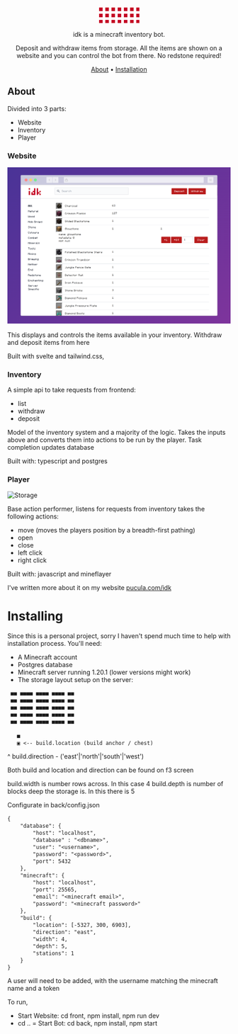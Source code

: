 <br/>
<div align="center">

<img src="https://raw.githubusercontent.com/lazydancer/idk/c35cb2b8268f87668374073a1b580b413939eeca/img/fourth.gif" width="91"/><p></p>

idk is a minecraft inventory bot. 

Deposit and withdraw items from storage. All the items are shown on a website and you can control the bot from there. No redstone required!

[About](#about) •
[Installation](#installation) 

</div>

## About

Divided into 3 parts:
 - Website
 - Inventory
 - Player

### Website

![Website](https://raw.githubusercontent.com/lazydancer/idk/main/img/screenshot-rocks%20(1).png)

This displays and controls the items available in your inventory. Withdraw and deposit items from here 

Built with svelte and tailwind.css,

### Inventory
A simple api to take requests from frontend:
- list
- withdraw
- deposit

Model of the inventory system and a majority of the logic. Takes the inputs above and converts them into actions to be run by the player. Task completion updates database

Built with: typescript and postgres 

### Player

![Storage](https://github.com/lazydancer/idk/blob/main/img/Screenshot%20from%202022-10-02%2009-06-44.png?raw=true)

Base action performer, listens for requests from inventory takes the following actions:
- move (moves the players position by a breadth-first pathing)
- open 
- close
- left click
- right click

Built with: javascript and mineflayer

I've written more about it on my website [pucula.com/idk](https://pucula.com/idk)

# Installing

Since this is a personal project, sorry I haven't spend much time to help with installation process. You'll need:

- A Minecraft account
- Postgres database
- Minecraft server running 1.20.1 (lower versions might work)
- The storage layout setup on the server:

```
 ■■ ■■■■ ■■■■ ■■■■ ■■
 ■■ ■■■■ ■■■■ ■■■■ ■■
 ■■ ■■■■ ■■■■ ■■■■ ■■
 ■■ ■■■■ ■■■■ ■■■■ ■■
 ■■ ■■■■ ■■■■ ■■■■ ■■
                     
   ■
   ▣ <-- build.location (build anchor / chest)
```

^ build.direction - ('east'|'north'|'south'|'west')

Both build and location and direction can be found on f3 screen

build.width is number rows across. In this case 4
build.depth is number of blocks deep the storage is. In this there is 5



Configurate in back/config.json

```
{
    "database": {
        "host": "localhost",
        "database" : "<dbname>",
        "user": "<username>",
        "password": "<password>",
        "port": 5432
    },
    "minecraft": {
        "host": "localhost",
        "port": 25565, 
        "email": "<minecraft email>",
        "password": "<minecraft password>"
    },
    "build": {
        "location": [-5327, 300, 6903],
        "direction": "east",
        "width": 4,
        "depth": 5,
        "stations": 1
    }
}
```

A user will need to be added, with the username matching the minecraft name and a token

To run,
- Start Website: cd front, npm install, npm run dev
- cd ..
= Start Bot: cd back, npm install, npm start
